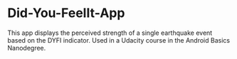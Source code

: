 # Did-You-FeelIt-App
This app displays the perceived strength of a single earthquake event based on the DYFI indicator. Used in a Udacity course in the Android Basics Nanodegree.
